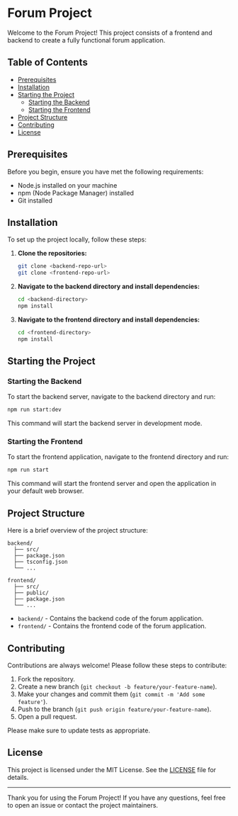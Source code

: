 # Forum Project

Welcome to the Forum Project! This project consists of a frontend and backend to create a fully functional forum application.

## Table of Contents
- [Prerequisites](#prerequisites)
- [Installation](#installation)
- [Starting the Project](#starting-the-project)
  - [Starting the Backend](#starting-the-backend)
  - [Starting the Frontend](#starting-the-frontend)
- [Project Structure](#project-structure)
- [Contributing](#contributing)
- [License](#license)

## Prerequisites

Before you begin, ensure you have met the following requirements:
- Node.js installed on your machine
- npm (Node Package Manager) installed
- Git installed

## Installation

To set up the project locally, follow these steps:

1. **Clone the repositories:**

   ```bash
   git clone <backend-repo-url>
   git clone <frontend-repo-url>
   ```

2. **Navigate to the backend directory and install dependencies:**

   ```bash
   cd <backend-directory>
   npm install
   ```

3. **Navigate to the frontend directory and install dependencies:**

   ```bash
   cd <frontend-directory>
   npm install
   ```

## Starting the Project

### Starting the Backend

To start the backend server, navigate to the backend directory and run:

```bash
npm run start:dev
```

This command will start the backend server in development mode.

### Starting the Frontend

To start the frontend application, navigate to the frontend directory and run:

```bash
npm run start
```

This command will start the frontend server and open the application in your default web browser.

## Project Structure

Here is a brief overview of the project structure:

```
backend/
  ├── src/
  ├── package.json
  ├── tsconfig.json
  └── ...

frontend/
  ├── src/
  ├── public/
  ├── package.json
  └── ...
```

- `backend/` - Contains the backend code of the forum application.
- `frontend/` - Contains the frontend code of the forum application.

## Contributing

Contributions are always welcome! Please follow these steps to contribute:

1. Fork the repository.
2. Create a new branch (`git checkout -b feature/your-feature-name`).
3. Make your changes and commit them (`git commit -m 'Add some feature'`).
4. Push to the branch (`git push origin feature/your-feature-name`).
5. Open a pull request.

Please make sure to update tests as appropriate.

## License

This project is licensed under the MIT License. See the [LICENSE](LICENSE) file for details.

---

Thank you for using the Forum Project! If you have any questions, feel free to open an issue or contact the project maintainers.

